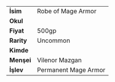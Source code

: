 |  |  |  
|---|---|  
| **İsim** | Robe of Mage Armor|  
| **Okul** | |  
| **Fiyat** | 500gp|  
| **Rarity** | Uncommon|  
| **Kimde** | |  
| **Menşei** | Vilenor Mazgan|  
| **İşlev** | Permanent Mage Armor|  
